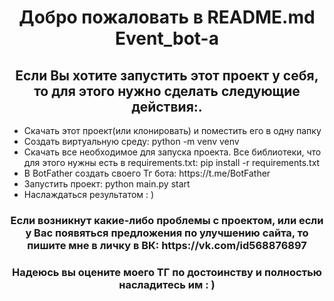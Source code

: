 
<h1 align=center>Добро пожаловать в README.md Event_bot-а</h1>
<h2 align=center>Если Вы хотите запустить этот проект у себя, то для этого нужно сделать следующие действия:.</h2>
<ul>
<li>Скачать этот проект(или клонировать) и поместить его в одну папку</li>
<li>Создать виртуальную среду: python -m venv venv</li>
<li>Скачать все необходимое для запуска проекта. Все библиотеки, что для этого нужны есть в requirements.txt: pip install -r requirements.txt</li>
<li>В BotFather создать своего Тг бота: https://t.me/BotFather</li>
<li>Запустить проект: python main.py start</li>
<li>Наслаждаться результатом : )</li>
</ul>

<h3 align=center>Если возникнут какие-либо проблемы с проектом, или если у Вас появяться предложения по улучшению сайта, то пишите мне в личку в ВК: https://vk.com/id568876897</h3>


<h3 align=center>Надеюсь вы оцените моего ТГ по достоинству и полностью насладитесь им : )</h3>


